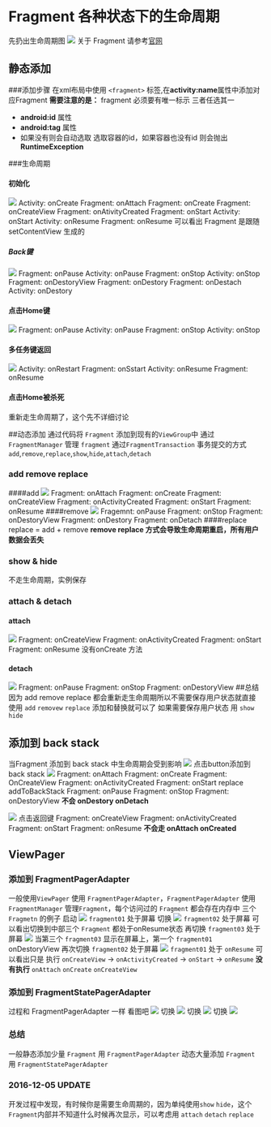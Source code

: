 # Fragment 各种状态下的生命周期
先扔出生命周期图
![](http://ww2.sinaimg.cn/large/801b780agw1f9psjd9e6zj208t0njjt2.jpg)
							关于 Fragment 请参考[官网](https://developer.android.com/guide/components/fragments.html)

## 静态添加
###添加步骤
在xml布局中使用 `<fragment>` 标签,在**activity:name**属性中添加对应Fragment
**需要注意的是：**
fragment 必须要有唯一标示 三者任选其一

* **android:id** 属性
* **android:tag** 属性
* 如果没有则会自动选取 选取容器的id，如果容器也没有id 则会抛出**RuntimeException**

###生命周期
#### 初始化
![](http://ww2.sinaimg.cn/large/65e4f1e6jw1fa15wjrzt7j20go08mtb2.jpg)
Activity: onCreate
Fragment: onAttach
Fragment: onCreate
Fragment: onCreateView
Fragment: onAtivityCreated
Fragment: onStart
Activity: onStart
Activity: onResume
Fragment: onResume
可以看出 Fragment 是跟随setContentView 生成的
##### Back键
![](http://ww2.sinaimg.cn/large/006y8lVagw1f9iisa8mc8j30ey07stao.jpg)
Fragment: onPause
Activity: onPause
Fragment: onStop
Activity: onStop
Fragment: onDestoryView
Fragment: onDestory
Fragment: onDestach
Activity: onDestory
#### 点击Home键
![](http://ww3.sinaimg.cn/large/006y8lVagw1f9iinkwc2tj30dw03ygmg.jpg)
Fragment: onPause
Activity: onPause
Fragment: onStop
Activity: onStop
#### 多任务键返回
![](http://ww1.sinaimg.cn/large/006y8lVagw1f9iiq77e84j30ew04ot9x.jpg)
Activity: onRestart
Fragment: onSstart
Activity: onResume
Fragment: onResume
#### 点击Home被杀死
重新走生命周期了，这个先不详细讨论

##动态添加
通过代码将 `Fragment` 添加到现有的`ViewGroup`中
通过 `FragmentManager` 管理 `fragment`
通过`FragmentTransaction` 事务提交的方式 `add`,`remove`,`replace`,`show`,`hide`,`attach`,`detach`
### add remove replace
####add
![](http://ww1.sinaimg.cn/large/65e4f1e6jw1fa15zzgs21j20fq05s0u8.jpg)
Fragment: onAttach
Fragment: onCreate
Fragment: onCreateView
Fragment: onActivityCreated
Fragment: onStart
Fragment: onResume
####remove
![](http://ww3.sinaimg.cn/large/801b780agw1f9psnzb5j7j20ec04ujsj.jpg)
Fragemnt: onPause
Fragment: onStop
Fragment: onDestoryView
Fragment: onDestory
Fragment: onDetach
####replace
replace = add + remove
**remove replace 方式会导致生命周期重启，所有用户数据会丢失**

### show & hide
不走生命周期，实例保存
### attach & detach
#### attach
![](http://ww4.sinaimg.cn/large/65e4f1e6jw1fa1622p3zjj20fs03qgmk.jpg)
Fragment: onCreateView
Fragment: onActivityCreated
Fragment: onStart
Fragment: onResume
没有onCreate 方法
#### detach
![](http://ww4.sinaimg.cn/large/801b780agw1f9ptgam8dzj20ei030mxs.jpg)
Fragment: onPause
Fragment: onStop
Fragment: onDestoryView
##总结
因为 add remove replace 都会重新走生命周期所以不需要保存用户状态就直接 使用 `add` `removew` `replace` 添加和替换就可以了
如果需要保存用户状态 用 `show` `hide`
## 添加到 back stack
当Fragment 添加到 back stack 中生命周期会受到影响
![](http://ww3.sinaimg.cn/large/65e4f1e6jw1fa167dm0k7j20fo08gq5c.jpg)
点击button添加到 back stack
![](http://ww2.sinaimg.cn/large/801b780agw1f9t8rvbhacj20fs02qaap.jpg)
Fragment: onAttach
Fragment: onCreate
Fragment: OnCreateView
Fragment: onActivityCreated
Fragment: onStart
replace addToBackStack
Fragment: onPause
Fragment: onStop
Fragment: onDestoryView
**不会 onDestory onDetach**

![](http://ww4.sinaimg.cn/large/65e4f1e6jw1fa169855fpj20gk03qwfi.jpg)
点击返回键
Fragment: onCreateView
Fragment: onActivityCreated
Fragment: onStart
Fragment: onResume
**不会走 onAttach onCreated**
## ViewPager
### 添加到 FragmentPagerAdapter
一般使用`ViewPager` 使用 `FragmentPagerAdapter`，`FragmentPagerAdapter` 使用 `FragmentManager` 管理`Fragment`，每个访问过的 `Fragment` 都会存在内存中
三个 `Fragmetn` 的例子
启动
![](http://ww1.sinaimg.cn/large/65e4f1e6jw1fa16b614ykj20fs0batbz.jpg)
`fragment01` 处于屏幕
切换
![](http://ww1.sinaimg.cn/large/65e4f1e6jw1fa16bsj4xkj20fm05iwg0.jpg)
`fragment02` 处于屏幕
可以看出切换到中部三个 `Fragment` 都处于onResume状态
再切换
`fragment03` 处于屏幕
![](http://ww4.sinaimg.cn/large/65e4f1e6jw1fa157i7zdcj20f8030wf3.jpg)
当第三个 `fragment03` 显示在屏幕上，第一个 `fragment01` onDestoryView
再次切换
`fragment02` 处于屏幕
![](http://ww2.sinaimg.cn/large/65e4f1e6jw1fa16d7kus7j20fs03q3zf.jpg)
`fragment01` 处于 `onResume` 可以看出只是 执行 `onCreateView` -> `onActivityCreated` -> `onStart` -> `onResume` **没有执行** `onAttach` `onCreate` `onCreateView`

### 添加到 FragmentStatePagerAdapter
过程和 FragmentPagerAdapter 一样 看图吧
![](http://ww1.sinaimg.cn/large/65e4f1e6jw1fa16ertm16j20go06qdhq.jpg)
切换
![](http://ww4.sinaimg.cn/large/65e4f1e6jw1fa16f7tmqej20fm05sta8.jpg)
切换
![](http://ww3.sinaimg.cn/large/65e4f1e6jw1fa16fmuqn5j20f402s0tc.jpg)
切换
![](http://ww3.sinaimg.cn/large/65e4f1e6jw1fa16g1dn2qj20fu03s0to.jpg)
### 总结
一般静态添加少量 `Fragment` 用 `FragmentPagerAdapter`
动态大量添加 `Fragment` 用 `FragmentStatePagerAdapter`

### 2016-12-05 UPDATE
开发过程中发现，有时候你是需要生命周期的，因为单纯使用`show` `hide`，这个`Fragment`内部并不知道什么时候再次显示，可以考虑用 `attach` `detach` `replace`












